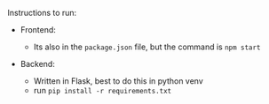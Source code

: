 Instructions to run:

* Frontend: 
    * Its also in the `package.json` file, but the command is `npm start`


* Backend:
    * Written in Flask, best to do this in python venv
    * run `pip install -r requirements.txt`